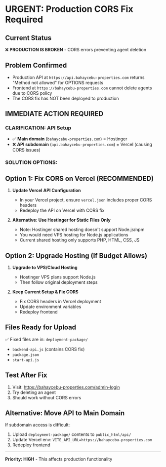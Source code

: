 # URGENT: Production CORS Fix Required

## Current Status
❌ **PRODUCTION IS BROKEN** - CORS errors preventing agent deletion

## Problem Confirmed
- Production API at `https://api.bahaycebu-properties.com` returns "Method not allowed" for OPTIONS requests
- Frontend at `https://bahaycebu-properties.com` cannot delete agents due to CORS policy
- The CORS fix has NOT been deployed to production

## IMMEDIATE ACTION REQUIRED

### CLARIFICATION: API Setup
- ✅ **Main domain** (`bahaycebu-properties.com`) = Hostinger
- ❌ **API subdomain** (`api.bahaycebu-properties.com`) = Vercel (causing CORS issues)

### SOLUTION OPTIONS:

## Option 1: Fix CORS on Vercel (RECOMMENDED)

1. **Update Vercel API Configuration**
   - In your Vercel project, ensure `vercel.json` includes proper CORS headers
   - Redeploy the API on Vercel with CORS fix

2. **Alternative: Use Hostinger for Static Files Only**
   - Note: Hostinger shared hosting doesn't support Node.js/npm
   - You would need VPS hosting for Node.js applications
   - Current shared hosting only supports PHP, HTML, CSS, JS

## Option 2: Upgrade Hosting (If Budget Allows)

1. **Upgrade to VPS/Cloud Hosting**
   - Hostinger VPS plans support Node.js
   - Then follow original deployment steps

2. **Keep Current Setup & Fix CORS**
   - Fix CORS headers in Vercel deployment
   - Update environment variables
   - Redeploy frontend

## Files Ready for Upload
✅ Fixed files are in: `deployment-package/`
- `backend-api.js` (contains CORS fix)
- `package.json`
- `start-api.js`

## Test After Fix
1. Visit: https://bahaycebu-properties.com/admin-login
2. Try deleting an agent
3. Should work without CORS errors

## Alternative: Move API to Main Domain
If subdomain access is difficult:
1. Upload `deployment-package/` contents to `public_html/api/`
2. Update Vercel env: `VITE_API_URL=https://bahaycebu-properties.com`
3. Redeploy frontend

---
**Priority: HIGH** - This affects production functionality